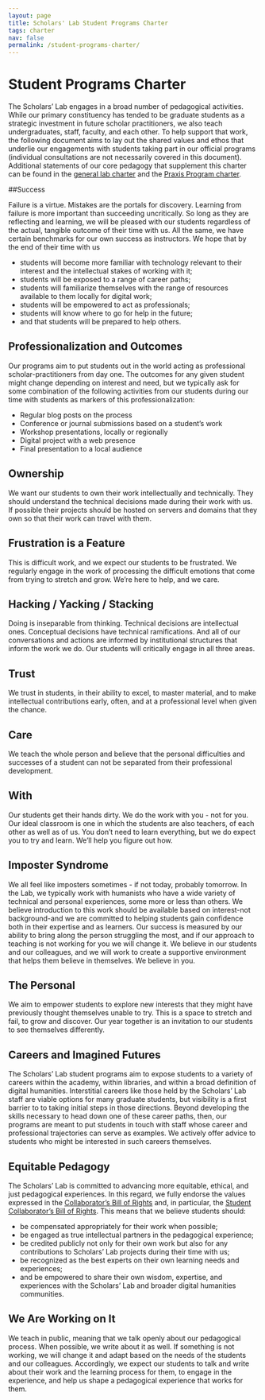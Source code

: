 ```yaml
---
layout: page
title: Scholars' Lab Student Programs Charter
tags: charter
nav: false
permalink: /student-programs-charter/
---
```


# Student Programs Charter

The Scholars’ Lab engages in a broad number of pedagogical activities. While our primary constituency has tended to be graduate students as a strategic investment in future scholar practitioners, we also teach undergraduates, staff, faculty, and each other. To help support that work, the following document aims to lay out the shared values and ethos that underlie our engagements with students taking part in our official programs (individual consultations are not necessarily covered in this document). Additional statements of our core pedagogy that supplement this charter can be found in the [general lab charter](http://scholarslab.org/about/charter) and the [Praxis Program charter](/praxis-program-charter/).

##Success

Failure is a virtue. Mistakes are the portals for discovery. Learning from failure is more important than succeeding uncritically. So long as they are reflecting and learning, we will be pleased with our students regardless of the actual, tangible outcome of their time with us. All the same, we have certain benchmarks for our own success as instructors. We hope that by the end of their time with us

* students will become more familiar with technology relevant to their interest and the intellectual stakes of working with it;
* students will be exposed to a range of career paths;
* students will familiarize themselves with the range of resources available to them locally for digital work;
* students will be empowered to act as professionals;
* students will know where to go for help in the future;
* and that students will be prepared to help others.

## Professionalization and Outcomes

Our programs aim to put students out in the world acting as professional scholar-practitioners from day one. The outcomes for any given student might change depending on interest and need, but we typically ask for some combination of the following activities from our students during our time with students as markers of this professionalization:

* Regular blog posts on the process
* Conference or journal submissions based on a student’s work
* Workshop presentations, locally or regionally
* Digital project with a web presence
* Final presentation to a local audience

## Ownership

We want our students to own their work intellectually and technically. They should understand the technical decisions made during their work with us. If possible their projects should be hosted on servers and domains that they own so that their work can travel with them.

## Frustration is a Feature

This is difficult work, and we expect our students to be frustrated. We regularly engage in the work of processing the difficult emotions that come from trying to stretch and grow. We’re here to help, and we care.

## Hacking / Yacking / Stacking

Doing is inseparable from thinking. Technical decisions are intellectual ones. Conceptual decisions have technical ramifications. And all of our conversations and actions are informed by institutional structures that inform the work we do. Our students will critically engage in all three areas.
## Trust

We trust in students, in their ability to excel, to master material, and to make intellectual contributions early, often, and at a professional level when given the chance.

## Care

We teach the whole person and believe that the personal difficulties and successes of a student can not be separated from their professional development.

## With

Our students get their hands dirty. We do the work with you - not for you. Our ideal classroom is one in which the students are also teachers, of each other as well as of us. You don’t need to learn everything, but we do expect you to try and learn. We’ll help you figure out how.

## Imposter Syndrome

We all feel like imposters sometimes - if not today, probably tomorrow. In the Lab, we typically work with humanists who have a wide variety of technical and personal experiences, some more or less than others. We believe introduction to this work should be available based on interest-not background-and we are committed to helping students gain confidence both in their expertise and as learners. Our success is measured by our ability to bring along the person struggling the most, and if our approach to teaching is not working for you we will change it. We believe in our students and our colleagues, and we will work to create a supportive environment that helps them believe in themselves. We believe in you.

## The Personal

We aim to empower students to explore new interests that they might have previously thought themselves unable to try. This is a space to stretch and fail, to grow and discover. Our year together is an invitation to our students to see themselves differently.

## Careers and Imagined Futures

The Scholars’ Lab student programs aim to expose students to a variety of careers within the academy, within libraries, and within a broad definition of digital humanities. Interstitial careers like those held by the Scholars’ Lab staff are viable options for many graduate students, but visibility is a first barrier to to taking initial steps in those directions. Beyond developing the skills necessary to head down one of these career paths, then, our programs are meant to put students in touch with staff whose career and professional trajectories can serve as examples. We actively offer advice to students who might be interested in such careers themselves.

## Equitable Pedagogy

The Scholars’ Lab is committed to advancing more equitable, ethical, and just pedagogical experiences. In this regard, we fully endorse the values expressed in the [Collaborator’s Bill of Rights](http://mcpress.media-commons.org/offthetracks/part-one-models-for-collaboration-career-paths-acquiring-institutional-support-and-transformation-in-the-field/a-collaboration/collaborators%E2%80%99-bill-of-rights/) and, in particular, the [Student Collaborator’s Bill of Rights](http://cdh.ucla.edu/news/a-student-collaborators-bill-of-rights/). This means that we believe students should:

* be compensated appropriately for their work when possible;
* be engaged as true intellectual partners in the pedagogical experience;
* be credited publicly not only for their own work but also for any contributions to Scholars’ Lab projects during their time with us;
* be recognized as the best experts on their own learning needs and experiences;
* and be empowered to share their own wisdom, expertise, and experiences with the Scholars’ Lab and broader digital humanities communities.

## We Are Working on It

We teach in public, meaning that we talk openly about our pedagogical process. When possible, we write about it as well. If something is not working, we will change it and adapt based on the needs of the students and our colleagues. Accordingly, we expect our students to talk and write about their work and the learning process for them, to engage in the experience, and help us shape a pedagogical experience that works for them.

